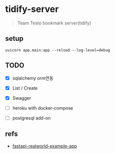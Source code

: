 # tidify-server
> Team Testo bookmark server(tidify)


## setup
`uvicorn app.main:app --reload --log-level=debug`


## TODO

- [x] sqlalchemy orm연동
- [x] List / Create
- [x] Swagger
- [ ] heroku with docker-compose
- [ ] postgresql add-on



## refs

- [fastapi-realworld-example-app](https://github.com/nsidnev/fastapi-realworld-example-app)
